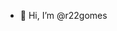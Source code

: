 - 👋 Hi, I’m @r22gomes

<!---
r22gomes/r22gomes is a ✨ special ✨ repository because its `README.md` (this file) appears on your GitHub profile.
You can click the Preview link to take a look at your changes.
--->
